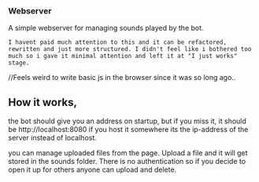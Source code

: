 ### Webserver
A simple webserver for managing sounds played by the bot. 

``I havent paid much attention to this and it can be refactored, rewritten and just more structured. I didn't feel like i bothered too much so i gave it minimal attention and left it at "I just works" stage.``


//Feels weird to write basic js in the browser since it was so long ago..


## How it works, 
the bot should give you an address on startup, but if you miss it, it should be http://localhost:8080 if you host it somewhere its the ip-address of the server instead of localhost.

you can manage uploaded files from the page. Upload a file and it will get stored in the sounds folder. There is no authentication so if you decide to open it up for others anyone can upload and delete. 